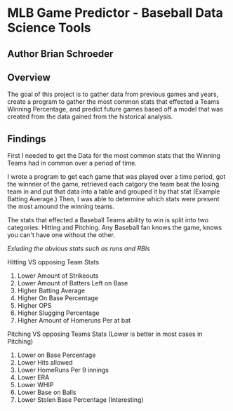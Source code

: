 # MLB Game Predictor - Baseball Data Science Tools

## Author Brian Schroeder

## Overview
The goal of this project is to gather data from previous games and years, create a program to gather the most common stats that effected a Teams Winning Percentage, and
predict future games based off a model that was created from the data gained from the historical analysis.

## Findings

First I needed to get the Data for the most common stats that the Winning Teams had in common over a period of time.

I wrote a program to get each game that was played over a time period, got the winnner of the game, retrieved each catgory the team beat the losing team in and put that data into a table and grouped it by that stat (Example Batting Average.) Then, I was able to determine which stats were present the most amound the winning teams.

The stats that effected a Baseball Teams ability to win is split into two categories: Hitting and Pitching. Any Baseball fan knows the game, knows you can't have one without the other. 

*Exluding the obvious stats such as runs and RBIs*

Hitting VS opposing Team Stats 

1. Lower Amount of Strikeouts
2. Lower Amount of Batters Left on Base
3. Higher Batting Average
4. Higher On Base Percentage
5. Higher OPS
6. Higher Slugging Percentage
7. Higher Amount of Homeruns Per at bat

Pitching VS opposing Teams Stats (Lower is better in most cases in Pitching)

1. Lower on Base Percentage
2. Lower Hits allowed
3. Lower HomeRuns Per 9 innings
4. Lower ERA
5. Lower WHIP
6. Lower Base on Balls
7. Lower Stolen Base Percentage (Interesting)

